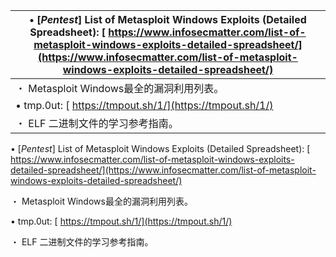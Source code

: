 | • [*Pentest*] List of Metasploit Windows Exploits (Detailed Spreadsheet): [ https://www.infosecmatter.com/list-of-metasploit-windows-exploits-detailed-spreadsheet/](https://www.infosecmatter.com/list-of-metasploit-windows-exploits-detailed-spreadsheet/) |
| ------------------------------------------------------------ |
| ・ Metasploit Windows最全的漏洞利用列表。                    |
| • tmp.0ut: [ https://tmpout.sh/1/](https://tmpout.sh/1/)     |
| ・ ELF 二进制文件的学习参考指南。                            |

• [*Pentest*] List of Metasploit Windows Exploits (Detailed Spreadsheet): [
https://www.infosecmatter.com/list-of-metasploit-windows-exploits-detailed-spreadsheet/](https://www.infosecmatter.com/list-of-metasploit-windows-exploits-detailed-spreadsheet/)

  ・ Metasploit Windows最全的漏洞利用列表。



• tmp.0ut: [
https://tmpout.sh/1/](https://tmpout.sh/1/)

  ・ ELF 二进制文件的学习参考指南。 

